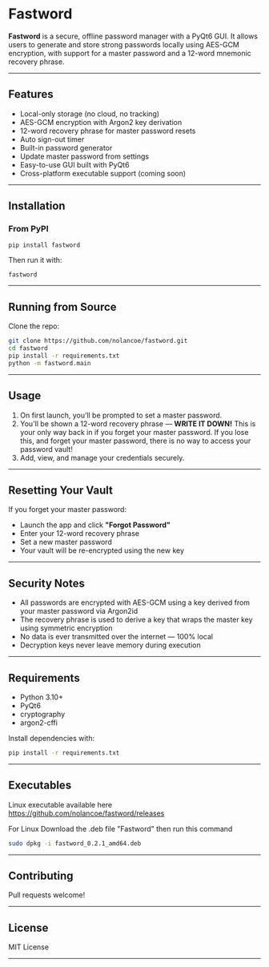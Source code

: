# Fastword

**Fastword** is a secure, offline password manager with a PyQt6 GUI. It allows users to generate and store strong passwords locally using AES-GCM encryption, with support for a master password and a 12-word mnemonic recovery phrase.

---

## Features

- Local-only storage (no cloud, no tracking)
- AES-GCM encryption with Argon2 key derivation
- 12-word recovery phrase for master password resets
- Auto sign-out timer
- Built-in password generator
- Update master password from settings
- Easy-to-use GUI built with PyQt6
- Cross-platform executable support (coming soon)

---

## Installation

### From PyPI

```
pip install fastword
```

Then run it with:

```
fastword
```


---

## Running from Source

Clone the repo:

```bash
git clone https://github.com/nolancoe/fastword.git
cd fastword
pip install -r requirements.txt
python -m fastword.main
```

---

## Usage

1. On first launch, you’ll be prompted to set a master password.
2. You'll be shown a 12-word recovery phrase — **WRITE IT DOWN!** This is your only way back in if you forget your master password. If you lose this, and forget your master password, there is no way to access your password vault!
3. Add, view, and manage your credentials securely.

---

## Resetting Your Vault

If you forget your master password:
- Launch the app and click **"Forgot Password"**
- Enter your 12-word recovery phrase
- Set a new master password
- Your vault will be re-encrypted using the new key

---

## Security Notes

- All passwords are encrypted with AES-GCM using a key derived from your master password via Argon2id
- The recovery phrase is used to derive a key that wraps the master key using symmetric encryption
- No data is ever transmitted over the internet — 100% local
- Decryption keys never leave memory during execution

---

## Requirements

- Python 3.10+
- PyQt6
- cryptography
- argon2-cffi

Install dependencies with:

```bash
pip install -r requirements.txt
```

---

## Executables
Linux executable available here https://github.com/nolancoe/fastword/releases

For Linux
Download the .deb file "Fastword" then run this command

```bash
sudo dpkg -i fastword_0.2.1_amd64.deb
```

---

## Contributing

Pull requests welcome!

---

## License

MIT License

---
